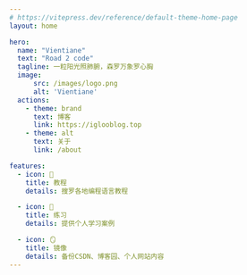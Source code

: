 ```yaml
---
# https://vitepress.dev/reference/default-theme-home-page
layout: home

hero:
  name: "Vientiane"
  text: "Road 2 code"
  tagline: 一粒阳光照肺腑，森罗万象罗心胸
  image:
      src: /images/logo.png
      alt: 'Vientiane'
  actions:
    - theme: brand
      text: 博客
      link: https://iglooblog.top
    - theme: alt
      text: 关于
      link: /about

features:
  - icon: 📖
    title: 教程
    details: 搜罗各地编程语言教程

  - icon: 🤔
    title: 练习
    details: 提供个人学习案例

  - icon: 🪞
    title: 镜像
    details: 备份CSDN、博客园、个人网站内容
---
```


<style>
:root {
  --vp-home-hero-name-color: transparent;
  --vp-home-hero-name-background: -webkit-linear-gradient(120deg, #bd34fe 30%, #41d1ff);
  --vp-home-hero-image-background-image: linear-gradient(-45deg, #bd34fe 50%, #47caff 50%);
  --vp-home-hero-image-filter: blur(44px);
}

@media (min-width: 640px) {
  :root {
    --vp-home-hero-image-filter: blur(56px);
  }
}

@media (min-width: 960px) {
  :root {
    --vp-home-hero-image-filter: blur(68px);
  }
}
</style>

